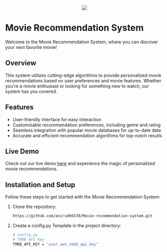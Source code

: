 <p align="center">
  <img src="https://i.imgur.com/nzJicLc.png" >
</p>

# Movie Recommendation System

Welcome to the Movie Recommendation System, where you can discover your next favorite movie!

## Overview

This system utilizes cutting-edge algorithms to provide personalized movie recommendations based on user preferences and movie features. Whether you're a movie enthusiast or looking for something new to watch, our system has you covered.

<!--![System Demo](demo.gif)-->

## Features

- User-friendly interface for easy interaction
- Customizable recommendation preferences, including genre and rating
- Seamless integration with popular movie databases for up-to-date data
- Accurate and efficient recommendation algorithms for top-notch results

## Live Demo

 Check out our live demo [here](http://bit.ly/3skZZNW) and experience the magic of personalized movie recommendations.

## Installation and Setup

Follow these steps to get started with the Movie Recommendation System:

1. Clone the repository:
   ```bash
   https://github.com/anirudh6370/Movie-recommendation-system.git
 2. Create a config.py Template in the project directory:
    ```bash
    # config.py
    # TMDB API Key
    TMDB_API_KEY = "your_own_tmdb_api_key"



